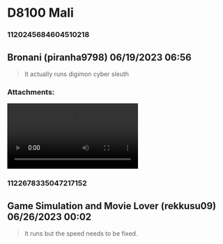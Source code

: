 # D8100 Mali
### 1120245684604510218
## Bronani (piranha9798) 06/19/2023 06:56 

> It actually runs digimon cyber sleuth
### Attachments: 
![Screenrecorder-2023-06-19-14-52-14-459.mp4](https://yuzudiscordbackup.s3.us-west-2.amazonaws.com/files-media/1120245684604510218_Screenrecorder-2023-06-19-14-52-14-459.mp4)

### 1122678335047217152
## Game Simulation and Movie Lover (rekkusu09) 06/26/2023 00:02 

> It runs but the speed needs to be fixed.

